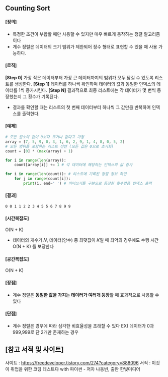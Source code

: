 ## Counting Sort
#### [정의]
- 특정한 조건이 부합할 때만 사용할 수 있지만 매우 빠르게 동작하는 정렬 알고리즘이다
- 계수 정렬은 데이터의 크기 범위가 제한되어 정수 형태로 표현할 수 있을 때 사용 가능하다.

#### [로직]
**[Step 0]** 가장 작은 데이터부터 가장 큰 데이터까지의 범위가 모두 담길 수 있도록 리스트를 생성한다.
**[Step 1]** 데이터를 하나씩 확인하며 데이터의 값과 동일한 인덱스의 데이터를 1씩 증가시킨다.
**[Step N]** 결과적으로 최종 리스트에는 각 데이터가 몇 번씩 등장했는지 그 횟수가 기록된다.
- 결과를 확인할 때는 리스트의 첫 번째 데이터부터 하나씩 그 값만큼 반복하여 인덱스를 출력한다.

#### [예제]
```Python
# 모든 원소의 값이 0보다 크거나 같다고 가정
array = [7, 5, 9, 0, 3, 1, 6, 2, 9, 1, 4, 8, 0, 5, 2]
# 모든 범위를 포함하는 리스트 선언 (모든 값은 0으로 초기화)
count = [0] * (max(array) + 1)

for i in range(len(array)):
    count[array[i]] += 1 # 각 데이터에 해당하는 인덱스의 값 증가

for i in range(len(count)): # 리스트에 기록된 정렬 정보 확인
    for j in range(count[i]):
        print(i, end=' ') # 띄어쓰기를 구분으로 등장한 횟수만큼 인덱스 출력
```

#### [결과]
```
0 0 1 1 2 2 3 4 5 5 6 7 8 9 9
```

#### [시간복잡도]
O(N + K) 
- 데이터의 개수가 𝑁, 데이터(양수) 중 최댓값이 𝐾일 때 최악의 경우에도 수행 시간 O(N + K) 를 보장한다
#### [공간복잡도]
O(N + K) 

#### [장점]
- 계수 정렬은 **동일한 값을 가지는 데이터가 여러개 등장**할 때 효과적으로 사용할 수 있다
#### [단점]
- 계수 정렬은 경우에 따라 심각한 비효율성을 초래할 수 있다
  EX) 데이터가 0과 999,999로 단 2개만 존재하는 경우

## [참고 서적 및 사이트]
사이트 : https://freedeveloper.tistory.com/274?category=888096
서적 : 이것이 취업을 위한 코딩 테스트다 with 파이썬 - 저자 나동빈, 출판 한빛미디어
